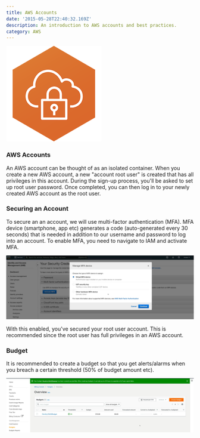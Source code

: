```yaml
---
title: AWS Accounts
date: '2015-05-28T22:40:32.169Z'
description: An introduction to AWS accounts and best practices.
category: AWS
---
```


![aws-account](../assets/aws-accounts/account.png)

### AWS Accounts

An AWS account can be thought of as an isolated container. When you create a new AWS account, a new "account root user" is created that has all privileges in this account. During the sign-up process, you'll be asked to set up root user password. Once completed, you can then log in to your newly created AWS account as the root user.

### Securing an Account

To secure an an account, we will use multi-factor authentication (MFA). MFA device (smartphone, app etc) generates a code (auto-generated every 30 seconds) that is needed in addition to our username and password to log into an account. To enable MFA, you need to navigate to IAM and activate MFA.

![mfa-image](../assets/aws-accounts/mfa.png)

With this enabled, you've secured your root user account. This is recommended since the root user has full privileges in an AWS account.

### Budget

It is recommended to create a budget so that you get alerts/alarms when you breach a certain threshold (50% of budget amount etc).

![budget](../assets/aws-accounts/budget.png)
